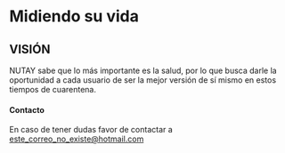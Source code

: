 # Midiendo su vida

## VISIÓN
NUTAY sabe que lo más importante es la salud, por lo que busca darle la oportunidad a cada usuario de ser la mejor versión de sí mismo en estos tiempos de cuarentena.

#### Contacto
En caso de tener dudas favor de contactar a [este_correo_no_existe@hotmail.com](outlook.com)
